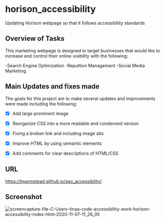 # horison_accessibility
Updating Horison webpage so that it follows accessibility standards

## Overview of Tasks

This marketing webpage is designed to target businesses that would like to increase and control their online visibility with the following:

 -Search Engine Optimization
 -Reputtion Management
 -Social Media Marketing


 ## Main Updates and fixes made

The goals for this project are to make several updates and improvements were made including the following:

 *[x] Add large prominent image 
 *[x] Reorganize CSS into a more readable and condensed version
 *[x] Fixing a broken link and including image alts
 *[x] Improve HTML by using semantic elements
 *[x] Add comments for clear descriptions of HTML/CSS


 ## URL
 https://tmarmstead.github.io/seo_accessibility/
 
 
 ## Screenshot
 ![screencapture-file-C-Users-tinaa-code-accessibility-work-horison-accessibility-index-html-2020-11-07-11_26_05](https://user-images.githubusercontent.com/71151032/98448355-6944e380-20f9-11eb-8267-4bc30724e56f.png)
